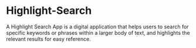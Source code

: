 # Highlight-Search
A Highlight Search App is a digital application that helps users to search for specific keywords or phrases within a larger body of text, and highlights the relevant results for easy reference.
